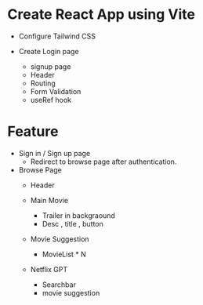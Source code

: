 # Create React App using Vite
 - Configure Tailwind CSS 

 - Create Login page 
   - signup page 
   - Header
   - Routing 
   - Form Validation
   - useRef hook
 # Feature 
  - Sign in / Sign up  page 
     - Redirect to browse page after authentication.
 - Browse Page 
   - Header 
   - Main Movie 
     - Trailer in backgraound
      - Desc , title , button 
    -   Movie Suggestion 
          - MovieList * N

    - Netflix GPT
      - Searchbar 
      - movie suggestion


